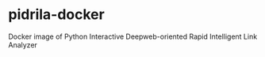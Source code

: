 # pidrila-docker
Docker image of Python Interactive Deepweb-oriented Rapid Intelligent Link Analyzer
